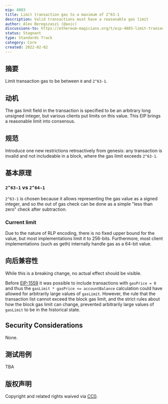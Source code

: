 ```yaml
---
eip: 4803
title: Limit transaction gas to a maximum of 2^63-1
description: Valid transactions must have a reasonable gas limit
author: Alex Beregszaszi (@axic)
discussions-to: https://ethereum-magicians.org/t/eip-4803-limit-transaction-gas-to-a-maximum-of-2-63-1/8296
status: Stagnant
type: Standards Track
category: Core
created: 2022-02-02
---
```


## 摘要

Limit transaction gas to be between `0` and `2^63-1`.

## 动机

The gas limit field in the transaction is specified to be an arbitrary long unsigned integer, but various clients put limits on this value. This EIP brings a reasonable limit into consensus.

## 规范

Introduce one new restrictions retroactively from genesis: any transaction is invalid and not includeable in a block, where the gas limit exceeds `2^63-1`.

## 基本原理

### `2^63-1` vs `2^64-1`

`2^63-1` is chosen because it allows representing the gas value as a signed integer, and so the out of gas check can be done as a simple "less than zero" check after subtraction.

### Current limit

Due to the nature of RLP encoding, there is no fixed upper bound for the value, but most implementations limit it to 256-bits. Furthermore, most client implementations (such as geth) internally handle gas as a 64-bit value.

## 向后兼容性

While this is a breaking change, no actual effect should be visible.

Before [EIP-1559](./eip-1559.md) it was possible to include transactions with `gasPrice = 0` and thus the `gasLimit * gasPrice <= accountBalance` calculation could have allowed for arbitrarily large values of `gasLimit`. However, the rule that the transaction list cannot exceed the block gas limit, and the strict rules about how the block gas limit can change, prevented arbitrarily large values of `gasLimit` to be in the historical state.

## Security Considerations

None.

## 测试用例

TBA

## 版权声明

Copyright and related rights waived via [CC0](../LICENSE.md).
